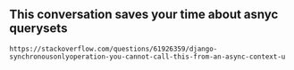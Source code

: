 ## This conversation saves your time about asnyc querysets
```
https://stackoverflow.com/questions/61926359/django-synchronousonlyoperation-you-cannot-call-this-from-an-async-context-u
```